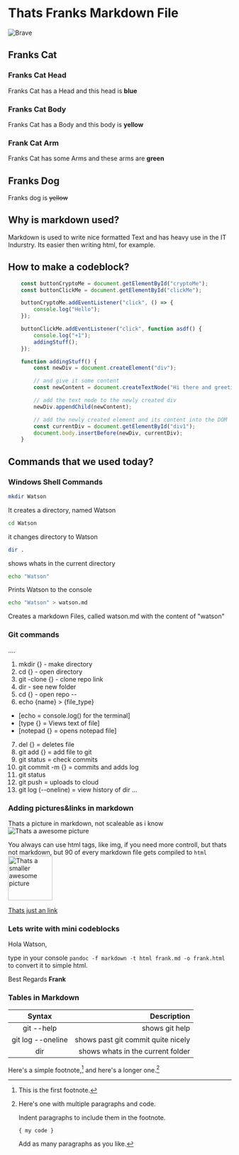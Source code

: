 # Thats Franks Markdown File
![Brave](https://img.shields.io/badge/Brave-FB542B?style=for-the-badge&logo=Brave&logoColor=white)

## Franks Cat

### Franks Cat Head
Franks Cat has a Head and this head is **blue**

### Franks Cat Body
Franks Cat has a Body and this body is **yellow**

### Frank Cat Arm
Franks Cat has some Arms and these arms are **green**

## Franks Dog

Franks dog is ~~yellow~~

## Why is markdown used?

Markdown is used to write nice formatted Text and has heavy use in the IT Indurstry. Its easier then writing html, for example.

## How to make a codeblock?

```js
    const buttonCryptoMe = document.getElementById("cryptoMe");
    const buttonClickMe = document.getElementById("clickMe");

    buttonCryptoMe.addEventListener("click", () => {
        console.log("Hello");
    });

    buttonClickMe.addEventListener("click", function asdf() {
        console.log("+1");
        addingStuff();
    });

    function addingStuff() {
        const newDiv = document.createElement("div");

        // and give it some content
        const newContent = document.createTextNode("Hi there and greetings!");

        // add the text node to the newly created div
        newDiv.appendChild(newContent);

        // add the newly created element and its content into the DOM
        const currentDiv = document.getElementById("div1");
        document.body.insertBefore(newDiv, currentDiv);
    }
```

## Commands that we used today?

### Windows Shell Commands
```sh
mkdir Watson
```
It creates a directory, named Watson

```sh
cd Watson
```
it changes directory to Watson

```sh
dir .
```
shows whats in the current directory

```sh
echo "Watson"
```
Prints Watson to the console

```sh
echo "Watson" > watson.md
```
Creates a markdown Files, called watson.md with the content of "watson"

### Git commands 

....
1. mkdir {} - make directory 
2. cd {} - open directory 
3. git -clone {} - clone repo link
4. dir - see new folder 
5. cd {} - open repo 
-- 
6. echo {name} > {file_type} 
* [echo = console.log() for the terminal]
* [type {} = Views text of file] 
* [notepad {} = opens notepad file]
7. del {} = deletes file
8. git add {} = add file to git
9. git status = check commits
10. git commit -m {} = commits and adds log 
11. git status
12. git push = uploads to cloud
13. git log (--oneline) = view history of dir
...

### Adding pictures&links in markdown
Thats a picture in markdown, not scaleable as  i know
![Thats a awesome picture](https://i.ibb.co/H7PWPtR/IMG-9144.jpg)

You always can use html tags, like img, if you need more controll, but thats not markdown, but 90 of every markdown file gets compiled to `html`
<img src="https://i.ibb.co/H7PWPtR/IMG-9144.jpg" alt="Thats a smaller awesome picture" style="width: 100px"></img>

[Thats just an link](https://i.ibb.co/H7PWPtR/IMG-9144.jpg)

### Lets write with mini codeblocks

Hola Watson,

type in your console `pandoc -f markdown -t html frank.md -o frank.html` to convert it to simple html.

Best Regards
**Frank**

### Tables in Markdown

|Syntax|Description                                    |
|:------------------:|-----------:|
|git --help        | shows git help|
|git log --oneline | shows past git commit quite nicely|
|dir | shows whats in the current folder|


Here's a simple footnote,[^1] and here's a longer one.[^bignote]

[^1]: This is the first footnote.

[^bignote]: Here's one with multiple paragraphs and code.

    Indent paragraphs to include them in the footnote.

    `{ my code }`

    Add as many paragraphs as you like.